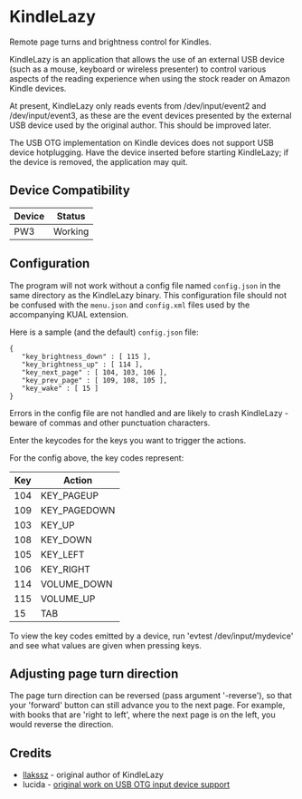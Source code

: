 # KindleLazy
Remote page turns and brightness control for Kindles.

KindleLazy is an application that allows the use of an external USB device (such as a mouse, keyboard or wireless presenter) to control various aspects of the reading experience when using the stock reader on Amazon Kindle devices.

At present, KindleLazy only reads events from /dev/input/event2 and /dev/input/event3, as these are the event devices presented by the external USB device used by the original author. This should be improved later.

The USB OTG implementation on Kindle devices does not support USB device hotplugging. Have the device inserted before starting KindleLazy; if the device is removed, the application may quit.

## Device Compatibility

|Device|Status |
|------|-------|
|PW3   |Working|

## Configuration
The program will not work without a config file named `config.json` in the same directory as the KindleLazy binary. This configuration file should not be confused with the `menu.json` and `config.xml` files used by the accompanying KUAL extension.

Here is a sample (and the default) `config.json` file:

```
{
   "key_brightness_down" : [ 115 ],
   "key_brightness_up" : [ 114 ],
   "key_next_page" : [ 104, 103, 106 ],
   "key_prev_page" : [ 109, 108, 105 ],
   "key_wake" : [ 15 ]
}
```
Errors in the config file are not handled and are likely to crash KindleLazy - beware of commas and other punctuation characters.

Enter the keycodes for the keys you want to trigger the actions.

For the config above, the key codes represent:

|Key |Action        |
|----|--------------|
|104 | KEY_PAGEUP   |         
|109 | KEY_PAGEDOWN |
|103 | KEY_UP       |
|108 | KEY_DOWN     |
|105 | KEY_LEFT     |
|106 | KEY_RIGHT    |
|114 | VOLUME_DOWN  |
|115 | VOLUME_UP    |
|15  | TAB          |

To view the key codes emitted by a device, run 'evtest /dev/input/mydevice' and see what values are given when pressing keys.

## Adjusting page turn direction
The page turn direction can be reversed (pass argument '-reverse'), so that your 'forward' button can still advance you to the next page.
For example, with books that are 'right to left', where the next page is on the left, you would reverse the direction.

## Credits
- [llakssz](https://github.com/llakssz) - original author of KindleLazy
- lucida - [original work on USB OTG input device support](https://www.mobileread.com/forums/showthread.php?t=276501)